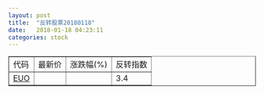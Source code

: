 ```yaml
---
layout: post
title:  "反转股票20180118"
date:   2018-01-18 04:23:11
categories: stock
---
```


<script type="text/javascript">
var stockList = []
stockList.push('gb_euo');
</script>

<table border="1">
 <tr>
 <td>代码</td>
  <td>最新价</td>
  <td>涨跌幅(%)</td>
 <td>反转指数</td>
</tr>
  <tr id="euo"><td><a href="http://stock.finance.sina.com.cn/usstock/quotes/EUO.html" target="_blank">EUO</a></td><td></td><td></td><td>3.4</td></tr>
</table>
